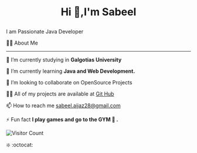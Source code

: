 <h1><p style="text-align:center">Hi 👋,I'm Sabeel</p></h1>

<p>I am Passionate Java Developer </p>
<p>🙋‍♂️ About Me</p><hr>

<p>🔭 I’m currently studying in <b>Galgotias University</b></p>

<p>🌱 I’m currently learning <b>Java and Web Development.</b></p>

<p>👯 I’m looking to collaborate on OpenSource Projects</p>

<p>👨‍💻 All of my projects are available at <a href="https://github.com/sabeel28">Git Hub</a></p>

<p>📫 How to reach me <a href="https://mail.google.com/mail/u/0/#inbox">sabeel.aijaz28@gmail.com</a></p>

<p>⚡ Fun fact <b>I play games and go to the GYM 💪 . </b></p>

![Visitor Count](https://komarev.com/ghpvc/?username=yourusername&color=blue)



❇️ :octocat:
<!---
sabeel28/sabeel28 is a ✨ special ✨ repository because its `README.md` (this file) appears on your GitHub profile.
You can click the Preview link to take a look at your changes.
--->
